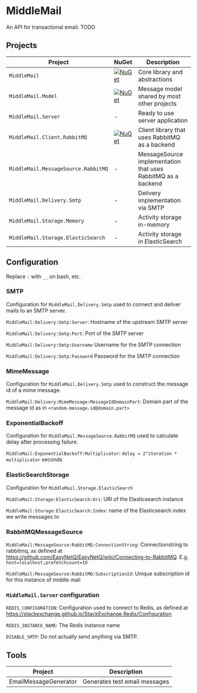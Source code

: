 # MiddleMail

An API for transactional email: TODO

## Projects

| Project                               | NuGet     | Description |
|  -----------------------------------  |  -------- |  -----------------------------------------------------------  |
| `MiddleMail`                          | [![NuGet](https://img.shields.io/nuget/v/MiddleMail?style=flat-square)](https://www.nuget.org/packages/MiddleMail/) |  Core library and abstractions     |
| `MiddleMail.Model`                    | [![NuGet](https://img.shields.io/nuget/v/MiddleMail.Model?style=flat-square)](https://www.nuget.org/packages/MiddleMail.Model/) | Message model shared by most other projects                   |
| `MiddleMail.Server`                   | -         | Ready to use server application                               |
| `MiddleMail.Client.RabbitMQ`          | [![NuGet](https://img.shields.io/nuget/v/MiddleMail.Client.RabbitMQ?style=flat-square)](https://www.nuget.org/packages/MiddleMail.Client.RabbitMQ/) | Client library that uses RabbitMQ as a backend                |
| `MiddleMail.MessageSource.RabbitMQ`   | -         | MessageSource implementation that uses RabbitMQ as a backend  |
| `MiddleMail.Delivery.Smtp`            | -         | Delivery implementation via SMTP                              |
| `MiddleMail.Storage.Memory`           | -         | Activity storage in-memory                                    |
| `MiddleMail.Storage.ElasticSearch`    | -         | Activity storage in ElasticSearch                             |

## Configuration

Replace `:` with `__` on bash, etc.

### SMTP

Configuration for `MiddleMail.Delivery.Smtp` used to connect and deliver mails to an SMTP server.

`MiddleMail:Delivery:Smtp:Server`: Hostname of the upstream SMTP server

`MiddleMail:Delivery:Smtp:Port`: Port of the SMTP server

`MiddleMail:Delivery:Smtp:Username` Username for the SMTP connection

`MiddleMail:Delivery:Smtp:Password` Password for the SMTP connection

### MimeMessage

Configuration for `MiddleMail.Delivery.Smtp` used to construct the message id of a mime message.

`MiddleMail:Delivery:MimeMessage:MessageIdDomainPart`: Domain part of the message id as in `<random-message-id@domain.part>`

### ExponentialBackoff

Configuration for `MiddleMail.MessageSource.RabbitMQ` used to calculate delay after processing failure.

`MiddleMail:ExponentialBackoff:Multiplicator`: `delay = 2^iteration * multiplicator` seconds

### ElasticSearchStorage

Configuration for `MiddleMail.Storage.ElasticSearch` 

`MiddleMail:Storage:ElasticSearch:Uri`: URI of the Elasticsearch instance

`MiddleMail:Storage:ElasticSearch:Index`: name of the Elasticsearch index we write messages to

### RabbitMQMessageSource

`MiddleMail:MessageSource:RabbitMQ:ConnectionString`: Connectionstring to rabbitmq, as defined at https://github.com/EasyNetQ/EasyNetQ/wiki/Connecting-to-RabbitMQ. E.g. `host=localhost;prefetchcount=10`

`MiddleMail:MessageSource:RabbitMQ:SubscriptionId`: Unique subscription id for this instance of middle mail

### `MiddleMail.Server` configuration

`REDIS_CONFIGURATION`: Configuration used to connect to Redis, as defined at https://stackexchange.github.io/StackExchange.Redis/Configuration

`REDIS_INSTANCE_NAME`: The Redis instance name

`DISABLE_SMTP`: Do not actually send anything via SMTP.

## Tools

| Project               | Description                    |
| --------------------- | ------------------------------ |
| EmailMessageGenerator | Generates test email messages  |

